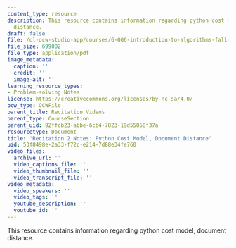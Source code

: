```yaml
---
content_type: resource
description: This resource contains information regarding python cost model, document
  distance.
draft: false
file: /ol-ocw-studio-app/courses/6-006-introduction-to-algorithms-fall-2011/53f8498e2a33f72ce2147d88e34fe760_MIT6_006F11_rec02.pdf
file_size: 699002
file_type: application/pdf
image_metadata:
  caption: ''
  credit: ''
  image-alt: ''
learning_resource_types:
- Problem-solving Notes
license: https://creativecommons.org/licenses/by-nc-sa/4.0/
ocw_type: OCWFile
parent_title: Recitation Videos
parent_type: CourseSection
parent_uid: 92ffcb23-abbe-6cb4-7823-19d55858f37a
resourcetype: Document
title: 'Recitation 2 Notes: Python Cost Model, Document Distance'
uid: 53f8498e-2a33-f72c-e214-7d88e34fe760
video_files:
  archive_url: ''
  video_captions_file: ''
  video_thumbnail_file: ''
  video_transcript_file: ''
video_metadata:
  video_speakers: ''
  video_tags: ''
  youtube_description: ''
  youtube_id: ''
---
```

This resource contains information regarding python cost model, document distance.